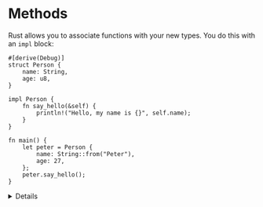 # Methods

Rust allows you to associate functions with your new types. You do this with an
`impl` block:

```rust,editable
#[derive(Debug)]
struct Person {
    name: String,
    age: u8,
}

impl Person {
    fn say_hello(&self) {
        println!("Hello, my name is {}", self.name);
    }
}

fn main() {
    let peter = Person {
        name: String::from("Peter"),
        age: 27,
    };
    peter.say_hello();
}
```

<details>

Key Points:
* It can be helpful to introduce methods by comparing them to functions.
  * Methods are called on an instance of a struct, the first parameter represents the instance as `self`. This is true for other types as well, including Enums.
  * Developers may choose to use methods to take advantage of method receiver syntax and to help keep them more organized. By using methods we can keep all the implementation code in one predictable place.
* Point out the use of the keyword `self`, a method receiver. 
  * Show that it is an abbreviated term for `self:&Self` and perhaps show how the struct name could also be used. 
  * Explain that Self is a type alias for the type the `impl` block is in and can be used elsewhere in the block.
  * Note how self is used like other structs and dot notation can be used to refer to individual fields.
  * This might be a good time to demonstrate how the `&self` differs from `self` by modifying the code and trying to run say_hello twice.  
* We describe the distinction between method receivers next.
   
</details>
